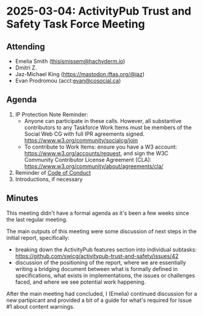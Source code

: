 # 2025-03-04: ActivityPub Trust and Safety Task Force Meeting

## Attending

- Emelia Smith (thisismissem@hachyderm.io)
- Dmitri Z.
- Jaz-Michael King (https://mastodon.iftas.org/@jaz)
- Evan Prodromou (acct:evan@cosocial.ca)

## Agenda

1. IP Protection Note Reminder:
    - Anyone can participate in these calls. However, all substantive contributors to any Taskforce Work Items must be members of the Social Web CG with full IPR agreements signed. https://www.w3.org/community/socialcg/join
    - To contribute to Work Items: ensure you have a W3 account: https://www.w3.org/accounts/request, and sign the W3C Community Contributor License Agreement (CLA): https://www.w3.org/community/about/agreements/cla/
2. Reminder of [Code of Conduct](https://github.com/swicg/activitypub-trust-and-safety/blob/main/CODE_OF_CONDUCT.md)
3. Introductions, if necessary

## Minutes

This meeting didn't have a formal agenda as it's been a few weeks since the last regular meeting. 

The main outputs of this meeting were some discussion of next steps in the initial report, specifically:
- breaking down the ActivityPub features section into individual subtasks: https://github.com/swicg/activitypub-trust-and-safety/issues/42
- discussion of the positioning of the report, where we are essentially writing a bridging document between what is formally defined in specifications, what exists in implementations, the issues or challenges faced, and where we see potential work happening.

After the main meeting had concluded, I (Emelia) continued discussion for a new partipicant and provided a bit of a guide for what's required for Issue #1 about content warnings.
